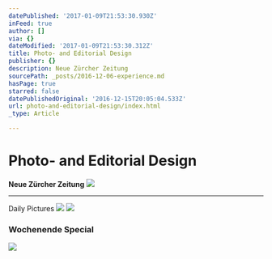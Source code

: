 ```yaml
---
datePublished: '2017-01-09T21:53:30.930Z'
inFeed: true
author: []
via: {}
dateModified: '2017-01-09T21:53:30.312Z'
title: Photo- and Editorial Design
publisher: {}
description: Neue Zürcher Zeitung
sourcePath: _posts/2016-12-06-experience.md
hasPage: true
starred: false
datePublishedOriginal: '2016-12-15T20:05:04.533Z'
url: photo-and-editorial-design/index.html
_type: Article

---
```

# Photo- and Editorial Design

**Neue Zürcher Zeitung**
![](https://the-grid-user-content.s3-us-west-2.amazonaws.com/a756aea8-8b16-4a27-8edc-6b1d0e44949c.png)

---

Daily Pictures
![](https://the-grid-user-content.s3-us-west-2.amazonaws.com/4d71dab3-d720-458a-bdf6-4e3793cf1a83.png)
![](https://the-grid-user-content.s3-us-west-2.amazonaws.com/af40bc7d-38a4-4a8c-a463-e0c23238cf41.png)

### Wochenende Special
![](https://the-grid-user-content.s3-us-west-2.amazonaws.com/de26b973-ea08-4fc4-a936-1c4bd9218920.jpg)